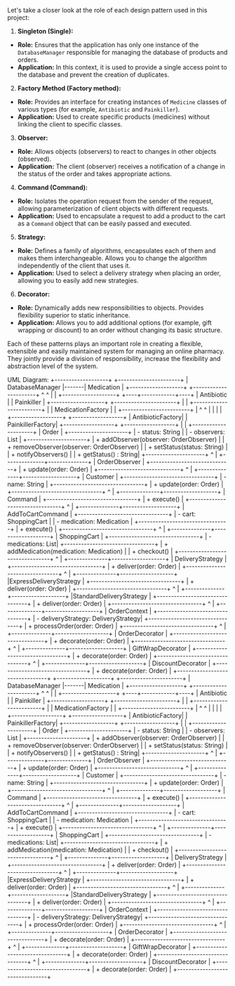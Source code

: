 Let's take a closer look at the role of each design pattern used in this project:

1. **Singleton (Single):**
- **Role:** Ensures that the application has only one instance of the `DatabaseManager` responsible for managing the database of products and orders.
- **Application:** In this context, it is used to provide a single access point to the database and prevent the creation of duplicates.

2. **Factory Method (Factory method):**
- **Role:** Provides an interface for creating instances of `Medicine` classes of various types (for example, `Antibiotic` and `Painkiller`).
- **Application:** Used to create specific products (medicines) without linking the client to specific classes.

3. **Observer:**
- **Role:** Allows objects (observers) to react to changes in other objects (observed).
- **Application:** The client (observer) receives a notification of a change in the status of the order and takes appropriate actions.

4. **Command (Command):**
- **Role:** Isolates the operation request from the sender of the request, allowing parameterization of client objects with different requests.
- **Application:** Used to encapsulate a request to add a product to the cart as a `Command` object that can be easily passed and executed.

5. **Strategy:**
- **Role:** Defines a family of algorithms, encapsulates each of them and makes them interchangeable. Allows you to change the algorithm independently of the client that uses it.
- **Application:** Used to select a delivery strategy when placing an order, allowing you to easily add new strategies.

6. **Decorator:**
- **Role:** Dynamically adds new responsibilities to objects. Provides flexibility superior to static inheritance.
- **Application:** Allows you to add additional options (for example, gift wrapping or discount) to an order without changing its basic structure.

Each of these patterns plays an important role in creating a flexible, extensible and easily maintained system for managing an online pharmacy. They jointly provide a division of responsibility, increase the flexibility and abstraction level of the system.

UML Diagram:
+-------------------+       +----------------------+
|   DatabaseManager |-------|       Medication      |
+-------------------+       +----------------------+
^            ^
|            |
+-------------------+    +----+------------+----+
|   Antibiotic      |    |     Painkiller         |
+-------------------+    +----------------------+
|
|
+------------------------+     |
|    MedicationFactory   |     |
+------------------------+     |
^            ^         |
|            |         |
+------------------+ +------------------+
| AntibioticFactory| | PainkillerFactory|
+------------------+ +------------------+
|
|
+---------------------+
|   Order             |
+---------------------+
| - status: String    |
| - observers: List<OrderObserver> |
+---------------------+
| + addObserver(observer: OrderObserver)  |
| + removeObserver(observer: OrderObserver) |
| + setStatus(status: String) |
| + notifyObservers()  |
| + getStatus() : String|
+---------------------+
^
|
+--------------+--------------+
|        OrderObserver         |
+-----------------------------+
| + update(order: Order)       |
+-----------------------------+
^
|
+--------------+-------------------+
|          Customer             |
+--------------------------------+
| - name: String                 |
+--------------------------------+
| + update(order: Order)         |
+--------------------------------+
^
|
+--------------+-------------------+
|        Command                 |
+--------------------------------+
| + execute()                    |
+--------------------------------+
^
|
+--------------+-------------------+
|   AddToCartCommand              |
+--------------------------------+
| - cart: ShoppingCart           |
| - medication: Medication        |
+--------------------------------+
| + execute()                    |
+--------------------------------+
^
|
+--------------+-------------------+
|    ShoppingCart                |
+--------------------------------+
| - medications: List<Medication>|
+--------------------------------+
| + addMedication(medication: Medication) |
| + checkout()                   |
+--------------------------------+
^
|
+--------------+-------------------+
|  DeliveryStrategy              |
+--------------------------------+
| + deliver(order: Order)        |
+--------------------------------+
^
|
+--------------+-------------------+
|ExpressDeliveryStrategy         |
+--------------------------------+
| + deliver(order: Order)        |
+--------------------------------+
^
|
+--------------+-------------------+
|StandardDeliveryStrategy         |
+--------------------------------+
| + deliver(order: Order)        |
+--------------------------------+
^
|
+--------------+-------------------+
|  OrderContext                  |
+--------------------------------+
| - deliveryStrategy: DeliveryStrategy|
+--------------------------------+
| + processOrder(order: Order)   |
+--------------------------------+
^
|
+--------------+-------------------+
| OrderDecorator                 |
+--------------------------------+
| + decorate(order: Order)       |
+--------------------------------+
^
|
+--------------+-------------------+
| GiftWrapDecorator               |
+--------------------------------+
| + decorate(order: Order)       |
+--------------------------------+
^
|
+--------------+-------------------+
| DiscountDecorator               |
+--------------------------------+
| + decorate(order: Order)       |
+--------------------------------+
+-------------------+       +----------------------+
|   DatabaseManager |-------|       Medication      |
+-------------------+       +----------------------+
^            ^
|            |
+-------------------+    +----+------------+----+
|   Antibiotic      |    |     Painkiller         |
+-------------------+    +----------------------+
|
|
+------------------------+     |
|    MedicationFactory   |     |
+------------------------+     |
^            ^         |
|            |         |
+------------------+ +------------------+
| AntibioticFactory| | PainkillerFactory|
+------------------+ +------------------+
|
|
+---------------------+
|   Order             |
+---------------------+
| - status: String    |
| - observers: List<OrderObserver> |
+---------------------+
| + addObserver(observer: OrderObserver)  |
| + removeObserver(observer: OrderObserver) |
| + setStatus(status: String) |
| + notifyObservers()  |
| + getStatus() : String|
+---------------------+
^
|
+--------------+--------------+
|        OrderObserver         |
+-----------------------------+
| + update(order: Order)       |
+-----------------------------+
^
|
+--------------+-------------------+
|          Customer             |
+--------------------------------+
| - name: String                 |
+--------------------------------+
| + update(order: Order)         |
+--------------------------------+
^
|
+--------------+-------------------+
|        Command                 |
+--------------------------------+
| + execute()                    |
+--------------------------------+
^
|
+--------------+-------------------+
|   AddToCartCommand              |
+--------------------------------+
| - cart: ShoppingCart           |
| - medication: Medication        |
+--------------------------------+
| + execute()                    |
+--------------------------------+
^
|
+--------------+-------------------+
|    ShoppingCart                |
+--------------------------------+
| - medications: List<Medication>|
+--------------------------------+
| + addMedication(medication: Medication) |
| + checkout()                   |
+--------------------------------+
^
|
+--------------+-------------------+
|  DeliveryStrategy              |
+--------------------------------+
| + deliver(order: Order)        |
+--------------------------------+
^
|
+--------------+-------------------+
|ExpressDeliveryStrategy         |
+--------------------------------+
| + deliver(order: Order)        |
+--------------------------------+
^
|
+--------------+-------------------+
|StandardDeliveryStrategy         |
+--------------------------------+
| + deliver(order: Order)        |
+--------------------------------+
^
|
+--------------+-------------------+
|  OrderContext                  |
+--------------------------------+
| - deliveryStrategy: DeliveryStrategy|
+--------------------------------+
| + processOrder(order: Order)   |
+--------------------------------+
^
|
+--------------+-------------------+
| OrderDecorator                 |
+--------------------------------+
| + decorate(order: Order)       |
+--------------------------------+
^
|
+--------------+-------------------+
| GiftWrapDecorator               |
+--------------------------------+
| + decorate(order: Order)       |
+--------------------------------+
^
|
+--------------+-------------------+
| DiscountDecorator               |
+--------------------------------+
| + decorate(order: Order)       |
+--------------------------------+
